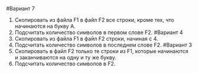 #Вариант 7
1) Скопировать из файла F1 в файл F2 все строки, кроме 
тех, что начинаются на букву А. 
2) Подсчитать количество символов в первом слове F2.
#Вариант 4
1) Скопировать из файла F1 в файл F2 строки, начиная с 4.
2) Подсчитать количество символов в последнем слове F2.
#Вариант 3 
1) Скопировать в файл F2 только те строки из F1, которые 
начинаются и заканчиваются на одну и ту же букву.
2) Подсчитать количество символов в F2.
